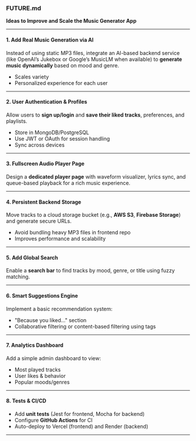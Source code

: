 ###  FUTURE.md

**Ideas to Improve and Scale the Music Generator App**

---

####  1. Add Real Music Generation via AI

Instead of using static MP3 files, integrate an AI-based backend service (like OpenAI’s Jukebox or Google’s MusicLM when available) to **generate music dynamically** based on mood and genre.

*  Scales variety
*  Personalized experience for each user

---

####  2. User Authentication & Profiles

Allow users to **sign up/login** and **save their liked tracks**, preferences, and playlists.

* Store in MongoDB/PostgreSQL
* Use JWT or OAuth for session handling
* Sync across devices

---

####  3. Fullscreen Audio Player Page

Design a **dedicated player page** with waveform visualizer, lyrics sync, and queue-based playback for a rich music experience.

---

####  4. Persistent Backend Storage

Move tracks to a cloud storage bucket (e.g., **AWS S3**, **Firebase Storage**) and generate secure URLs.

* Avoid bundling heavy MP3 files in frontend repo
* Improves performance and scalability

---

####  5. Add Global Search

Enable a **search bar** to find tracks by mood, genre, or title using fuzzy matching.

---

####  6. Smart Suggestions Engine

Implement a basic recommendation system:

* "Because you liked…" section
* Collaborative filtering or content-based filtering using tags

---

####  7. Analytics Dashboard

Add a simple admin dashboard to view:

* Most played tracks
* User likes & behavior
* Popular moods/genres

---

####  8. Tests & CI/CD

* Add **unit tests** (Jest for frontend, Mocha for backend)
* Configure **GitHub Actions** for CI
* Auto-deploy to Vercel (frontend) and Render (backend)

---
